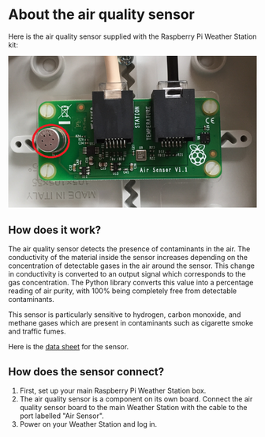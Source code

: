 # About the air quality sensor

Here is the air quality sensor supplied with the Raspberry Pi Weather Station kit:

![Air Quality Sensor](images/air_quality_sensor.png)

## How does it work?

The air quality sensor detects the presence of contaminants in the air. The conductivity of the material inside the sensor increases depending on the concentration of detectable gases in the air around the sensor. This change in conductivity is converted to an output signal which corresponds to the gas concentration. The Python library converts this value into a percentage reading of air purity, with 100% being completely free from detectable contaminants.

This sensor is particularly sensitive to hydrogen, carbon monoxide, and methane gases which are present in contaminants such as cigarette smoke and traffic fumes.

Here is the [data sheet](http://www.figarosensor.com/products/2600pdf.pdf) for the sensor.

## How does the sensor connect?

1. First, set up your main Raspberry Pi Weather Station box.
1. The air quality sensor is a component on its own board. Connect the air quality sensor board to the main Weather Station with the cable to the port labelled "Air Sensor".
1. Power on your Weather Station and log in.
